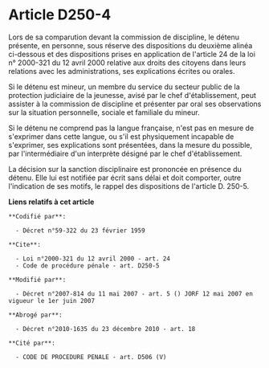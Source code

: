 # Article D250-4

Lors de sa comparution devant la commission de discipline, le détenu présente, en personne, sous réserve des dispositions du
deuxième alinéa ci-dessous et des dispositions prises en application de l'article 24 de la loi n° 2000-321 du 12 avril 2000
relative aux droits des citoyens dans leurs relations avec les administrations, ses explications écrites ou orales.

Si le détenu est mineur, un membre du service du secteur public de la protection judiciaire de la jeunesse, avisé par le chef
d'établissement, peut assister à la commission de discipline et présenter par oral ses observations sur la situation
personnelle, sociale et familiale du mineur.

Si le détenu ne comprend pas la langue française, n'est pas en mesure de s'exprimer dans cette langue, ou s'il est
physiquement incapable de s'exprimer, ses explications sont présentées, dans la mesure du possible, par l'intermédiaire d'un
interprète désigné par le chef d'établissement.

La décision sur la sanction disciplinaire est prononcée en présence du détenu. Elle lui est notifiée par écrit sans délai et
doit comporter, outre l'indication de ses motifs, le rappel des dispositions de l'article D. 250-5.

**Liens relatifs à cet article**

	**Codifié par**:

	  - Décret n°59-322 du 23 février 1959

	**Cite**:

	  - Loi n°2000-321 du 12 avril 2000 - art. 24
	  - Code de procédure pénale - art. D250-5

	**Modifié par**:

	  - Décret n°2007-814 du 11 mai 2007 - art. 5 () JORF 12 mai 2007 en vigueur le 1er juin 2007

	**Abrogé par**:

	  - Décret n°2010-1635 du 23 décembre 2010 - art. 18

	**Cité par**:

	  - CODE DE PROCEDURE PENALE - art. D506 (V)

